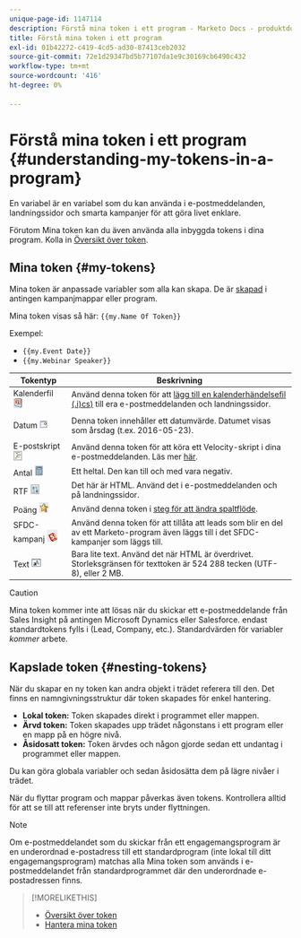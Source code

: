 ```yaml
---
unique-page-id: 1147114
description: Förstå mina token i ett program - Marketo Docs - produktdokumentation
title: Förstå mina token i ett program
exl-id: 01b42272-c419-4cd5-ad30-87413ceb2032
source-git-commit: 72e1d29347bd5b77107da1e9c30169cb6490c432
workflow-type: tm+mt
source-wordcount: '416'
ht-degree: 0%

---
```


# Förstå mina token i ett program {#understanding-my-tokens-in-a-program}

En variabel är en variabel som du kan använda i e-postmeddelanden, landningssidor och smarta kampanjer för att göra livet enklare.

Förutom Mina token kan du även använda alla inbyggda tokens i dina program. Kolla in [Översikt över token](/help/marketo/product-docs/demand-generation/landing-pages/personalizing-landing-pages/tokens-overview.md).

## Mina token  {#my-tokens}

Mina token är anpassade variabler som alla kan skapa. De är [skapad](/help/marketo/product-docs/core-marketo-concepts/programs/tokens/managing-my-tokens.md) i antingen kampanjmappar eller program.

Mina token visas så här: `{{my.Name Of Token}}`

Exempel:

* `{{my.Event Date}}`
* `{{my.Webinar Speaker}}`

<table> 
 <thead> 
  <tr> 
   <th>Tokentyp</th> 
   <th>Beskrivning</th> 
  </tr> 
 </thead> 
 <tbody> 
  <tr> 
   <td>Kalenderfil <img alt="—" src="assets/image2014-9-25-16-3a44-3a19.png" data-linked-resource-id="3083230" data-linked-resource-type="attachment" data-base-url="https://docs.marketo.com" data-linked-resource-container-id="1147114"></td> 
   <td>Använd denna token för att <a href="/help/marketo/product-docs/email-marketing/general/functions-in-the-editor/create-a-calendar-event-ics-file.md">lägg till en kalenderhändelsefil (.i)</a><a href="/help/marketo/product-docs/email-marketing/general/functions-in-the-editor/create-a-calendar-event-ics-file.md">cs)</a> till era e-postmeddelanden och landningssidor.</td> 
  </tr> 
  <tr> 
   <td><p>Datum <img alt="--" src="assets/image2014-9-25-16-3a44-3a47.png" data-linked-resource-id="3083231" data-linked-resource-type="attachment" data-base-url="https://docs.marketo.com" data-linked-resource-container-id="1147114"></p></td> 
   <td>Denna token innehåller ett datumvärde. Datumet visas som årsdag (t.ex. 2016-05-23).</td> 
  </tr> 
  <tr> 
   <td>E-postskript <img alt="--" src="assets/image2014-9-25-16-3a45-3a4.png" data-linked-resource-id="3083232" data-linked-resource-type="attachment" data-base-url="https://docs.marketo.com" data-linked-resource-container-id="1147114"></td> 
   <td>Använd denna token för att köra ett Velocity-skript i dina e-postmeddelanden. Läs mer <a href="https://developers.marketo.com/documentation/email-scripting/" title="Följ länk" rel="nofollow">här</a>. </td> 
  </tr> 
  <tr> 
   <td>Antal<span> <img alt="--" src="assets/image2014-9-25-16-3a45-3a25.png" data-linked-resource-id="3083233" data-linked-resource-type="attachment" data-base-url="https://docs.marketo.com" data-linked-resource-container-id="1147114"></span></td> 
   <td>Ett heltal. Den kan till och med vara negativ.</td> 
  </tr> 
  <tr> 
   <td>RTF <img alt="--" src="assets/image2014-9-25-16-3a46-3a22.png" data-linked-resource-id="3083234" data-linked-resource-type="attachment" data-base-url="https://docs.marketo.com" data-linked-resource-container-id="1147114"></td> 
   <td>Det här är HTML. Använd det i e-postmeddelanden och på landningssidor.</td> 
  </tr> 
  <tr> 
   <td>Poäng <img alt="--" src="assets/image2014-9-25-16-3a46-3a39.png" data-linked-resource-id="3083235" data-linked-resource-type="attachment" data-base-url="https://docs.marketo.com" data-linked-resource-container-id="1147114"></td> 
   <td>Använd denna token i <a href="/help/marketo/product-docs/core-marketo-concepts/smart-campaigns/flow-actions/use-tokens-in-flow-steps.md">steg för att ändra spaltflöde</a>. </td> 
  </tr> 
  <tr> 
   <td colspan="1">SFDC-kampanj <img alt="--" src="assets/sfdc-campaign-icon.jpg" data-linked-resource-id="11379761" data-linked-resource-type="attachment" data-base-url="https://docs.marketo.com" data-linked-resource-container-id="1147114" title="--"></td> 
   <td colspan="1">Använd denna token för att tillåta att leads som blir en del av ett Marketo-program även läggs till i det SFDC-kampanjer som läggs till.</td> 
  </tr> 
  <tr> 
   <td>Text <img alt="--" src="assets/image2014-9-25-16-3a46-3a54.png" data-linked-resource-id="3083236" data-linked-resource-type="attachment" data-base-url="https://docs.marketo.com" data-linked-resource-container-id="1147114"></td> 
   <td>Bara lite text. Använd det när HTML är överdrivet. Storleksgränsen för texttoken är 524 288 tecken (UTF-8), eller 2 MB.</td> 
  </tr> 
 </tbody> 
</table>

>[!CAUTION]
>
>Mina token kommer inte att lösas när du skickar ett e-postmeddelande från Sales Insight på antingen Microsoft Dynamics eller Salesforce. endast standardtokens fylls i (Lead, Company, etc.). Standardvärden för variabler _kommer_ arbete.

## Kapslade token {#nesting-tokens}

När du skapar en ny token kan andra objekt i trädet referera till den. Det finns en namngivningsstruktur där token skapades för enkel hantering.

* **Lokal token:** Token skapades direkt i programmet eller mappen.
* **Ärvd token:** Token skapades upp trädet någonstans i ett program eller en mapp på en högre nivå.
* **Åsidosatt token:** Token ärvdes och någon gjorde sedan ett undantag i programmet eller mappen.

Du kan göra globala variabler och sedan åsidosätta dem på lägre nivåer i trädet.

När du flyttar program och mappar påverkas även tokens. Kontrollera alltid för att se till att referenser inte bryts under flyttningen.

>[!NOTE]
>
>Om e-postmeddelandet som du skickar från ett engagemangsprogram är en underordnad e-postadress till ett standardprogram (inte lokal till ditt engagemangsprogram) matchas alla Mina token som används i e-postmeddelandet från standardprogrammet där den underordnade e-postadressen finns.

>[!MORELIKETHIS]
>
>* [Översikt över token](/help/marketo/product-docs/demand-generation/landing-pages/personalizing-landing-pages/tokens-overview.md)
>* [Hantera mina token](/help/marketo/product-docs/core-marketo-concepts/programs/tokens/managing-my-tokens.md)

